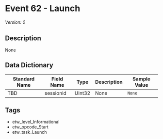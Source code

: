 # Event 62 - Launch
###### Version: 0

## Description
None

## Data Dictionary
|Standard Name|Field Name|Type|Description|Sample Value|
|---|---|---|---|---|
|TBD|sessionid|UInt32|None|`None`|

## Tags
* etw_level_Informational
* etw_opcode_Start
* etw_task_Launch
